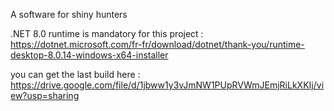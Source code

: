 A software for shiny hunters

.NET 8.0 runtime is mandatory for this project : https://dotnet.microsoft.com/fr-fr/download/dotnet/thank-you/runtime-desktop-8.0.14-windows-x64-installer

you can get the last build here : https://drive.google.com/file/d/1jbww1y3vJmNW1PUpRVWmJEmjRiLkXKIj/view?usp=sharing

